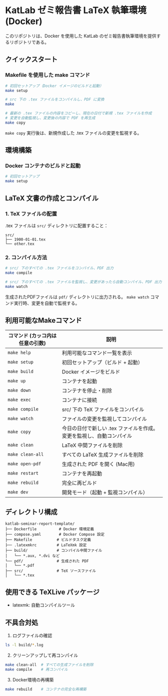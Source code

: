# KatLab ゼミ報告書 LaTeX 執筆環境 (Docker)

このリポジトリは、Docker を使用した KatLab のゼミ報告書執筆環境を提供するリポジトリである。

## クイックスタート

### Makefile を使用した make コマンド

```bash
# 初回セットアップ（Docker イメージのビルドと起動）
make setup

# src 下の .tex ファイルをコンパイルし、PDF に変換
make

# 最新の .tex ファイルの内容をコピーし、現在の日付で新規 .tex ファイルを作成
# 変更を自動監視し、変更後の内容で PDF を再生成
make copy
```

`make copy` 実行後は、新規作成した .tex ファイルの変更を監視する。

## 環境構築

### Docker コンテナのビルドと起動

```bash
# 初回セットアップ
make setup
```

## LaTeX 文書の作成とコンパイル

### 1. TeX ファイルの配置
.tex ファイルは `src/` ディレクトリに配置すること：
```
src/
├── 1900-01-01.tex
└── other.tex
```

### 2. コンパイル方法

```bash
# src/ 下のすべての .tex ファイルをコンパイル、PDF 出力
make compile

# src/ 下のすべての .tex ファイルを監視し、変更があったら自動コンパイル、PDF 出力
make watch
```

生成されたPDFファイルは `pdf/` ディレクトリに出力される。
`make watch` コマンド実行時、変更を自動で監視する。


## 利用可能なMakeコマンド

| コマンド (カッコ内は任意の引数) | 説明 |
|---------|------|
| `make help` | 利用可能なコマンド一覧を表示 |
| `make setup` | 初回セットアップ（ビルド + 起動） |
| `make build` | Docker イメージをビルド |
| `make up` | コンテナを起動 |
| `make down` | コンテナを停止・削除 |
| `make exec` | コンテナに接続 |
| `make compile` | src/ 下の TeX ファイルをコンパイル |
| `make watch` | ファイルの変更を監視してコンパイル |
| `make copy` | 今日の日付で新しい .tex ファイルを作成。変更を監視し、自動コンパイル |
| `make clean` | LaTeX 中間ファイルを削除 |
| `make clean-all` | すべての LaTeX 生成ファイルを削除 |
| `make open-pdf` | 生成された PDF を開く (Mac用) |
| `make restart` | コンテナを再起動 |
| `make rebuild` | 完全に再ビルド |
| `make dev` | 開発モード（起動 + 監視コンパイル） |

## ディレクトリ構成

```
katlab-seminar-report-template/
├── Dockerfile          # Docker 環境定義
├── compose.yaml        # Docker Compose 設定
├── Makefile           # ビルドタスク定義
├── .latexmkrc         # LaTeXmk 設定
├── build/             # コンパイル中間ファイル
│   └── *.aux, *.dvi など
└── pdf/               # 生成された PDF
│   └── *.pdf
├── src/               # TeX ソースファイル
│   └── *.tex
```

## 使用できる TeXLive パッケージ

- latexmk: 自動コンパイルツール

## 不具合対処

1. ログファイルの確認
```bash
ls -l build/*.log
```

2. クリーンアップして再コンパイル
```bash
make clean-all  # すべての生成ファイルを削除
make compile    # 再コンパイル
```

3. Docker環境の再構築
```bash
make rebuild    # コンテナの完全な再構築
```

